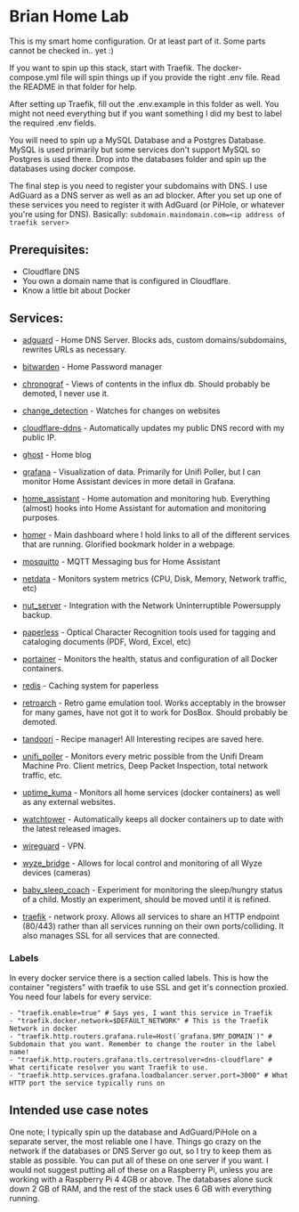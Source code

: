 # Brian Home Lab

This is my smart home configuration. Or at least part of it. Some parts cannot be checked in.. yet :)

If you want to spin up this stack, start with Traefik. The docker-compose.yml file will spin things up if you provide the right .env file. Read the README in that folder for help.

After setting up Traefik, fill out the .env.example in this folder as well. You might not need everything but if you want something I did my best to label the required .env fields.

You will need to spin up a MySQL Database and a Postgres Database. MySQL is used primarily but some services don't support MySQL so Postgres is used there. Drop into the databases folder and spin up the databases using docker compose.

The final step is you need to register your subdomains with DNS. I use AdGuard as a DNS server as well as an ad blocker. After you set up one of these services you need to register it with AdGuard (or PiHole, or whatever you're using for DNS). Basically:
`subdomain.maindomain.com=<ip address of traefik server>`

## Prerequisites:
* Cloudflare DNS
* You own a domain name that is configured in Cloudflare.
* Know a little bit about Docker

## Services:
* [adguard](https://github.com/AdguardTeam/AdGuardHome) - Home DNS Server. Blocks ads, custom domains/subdomains, rewrites URLs as necessary.
* [bitwarden](https://github.com/dani-garcia/vaultwarden) - Home Password manager
* [chronograf](https://github.com/influxdata/chronograf) - Views of contents in the influx db. Should probably be demoted, I never use it.
* [change_detection](https://github.com/dgtlmoon/changedetection.io) - Watches for changes on websites
* [cloudflare-ddns](https://github.com/timothymiller/cloudflare-ddns) - Automatically updates my public DNS record with my public IP.
* [ghost](https://hub.docker.com/_/ghost) - Home blog
* [grafana](https://github.com/grafana/grafana) - Visualization of data. Primarily for Unifi Poller, but I can monitor Home Assistant devices in more detail in Grafana.
* [home_assistant](https://github.com/home-assistant/core) - Home automation and monitoring hub. Everything (almost) hooks into Home Assistant for automation and monitoring purposes.
* [homer](https://github.com/bastienwirtz/homer) - Main dashboard where I hold links to all of the different services that are running. Glorified bookmark holder in a webpage.
* [mosquitto](https://github.com/eclipse/mosquitto) - MQTT Messaging bus for Home Assistant
* [netdata](https://github.com/netdata/netdata) - Monitors system metrics (CPU, Disk, Memory, Network traffic, etc)
* [nut_server](https://hub.docker.com/r/instantlinux/nut-upsd) - Integration with the Network Uninterruptible Powersupply backup.
* [paperless](https://github.com/paperless-ngx/paperless-ngx) - Optical Character Recognition tools used for tagging and cataloging documents (PDF, Word, Excel, etc)
* [portainer](https://github.com/portainer/portainer) - Monitors the health, status and configuration of all Docker containers.
* [redis](https://github.com/redis/redis) - Caching system for paperless
* [retroarch](https://github.com/BinBashBanana/webretro) - Retro game emulation tool. Works acceptably in the browser for many games, have not got it to work for DosBox. Should probably be demoted.
* [tandoori](https://github.com/TandoorRecipes/recipes) - Recipe manager! All Interesting recipes are saved here.
* [unifi_poller](https://github.com/unpoller/unpoller) - Monitors every metric possible from the Unifi Dream Machine Pro. Client metrics, Deep Packet Inspection, total network traffic, etc.
* [uptime_kuma](https://github.com/louislam/uptime-kuma) - Monitors all home services (docker containers) as well as any external websites.
* [watchtower](https://github.com/containrrr/watchtower) - Automatically keeps all docker containers up to date with the latest released images.
* [wireguard](https://github.com/linuxserver/docker-wireguard) - VPN.
* [wyze_bridge](https://github.com/mrlt8/docker-wyze-bridge) - Allows for local control and monitoring of all Wyze devices (cameras)
* [baby_sleep_coach](https://github.com/calebolson123/BabySleepCoach) - Experiment for monitoring the sleep/hungry status of a child. Mostly an experiment, should be moved until it is refined.


* [traefik](https://github.com/traefik/traefik) - network proxy. Allows all services to share an HTTP endpoint (80/443) rather than all services running on their own ports/colliding. It also manages SSL for all services that are connected.

### Labels
In every docker service there is a section called labels. This is how the container "registers" with traefik to use SSL and get it's connection proxied. You need four labels for every service:
```
- "traefik.enable=true" # Says yes, I want this service in Traefik
- "traefik.docker.network=$DEFAULT_NETWORK" # This is the Traefik Network in docker
- "traefik.http.routers.grafana.rule=Host(`grafana.$MY_DOMAIN`)" # Subdomain that you want. Remember to change the router in the label name!
- "traefik.http.routers.grafana.tls.certresolver=dns-cloudflare" # What certificate resolver you want Traefik to use.
- "traefik.http.services.grafana.loadbalancer.server.port=3000" # What HTTP port the service typically runs on
```

## Intended use case notes
One note; I typically spin up the database and AdGuard/PiHole on a separate server, the most reliable one I have. Things go crazy on the network if the databases or DNS Server go out, so I try to keep them as stable as possible. You can put all of these on one server if you want.
I would not suggest putting all of these on a Raspberry Pi, unless you are working with a Raspberry Pi 4 4GB or above. The databases alone suck down 2 GB of RAM, and the rest of the stack uses 6 GB with everything running.
